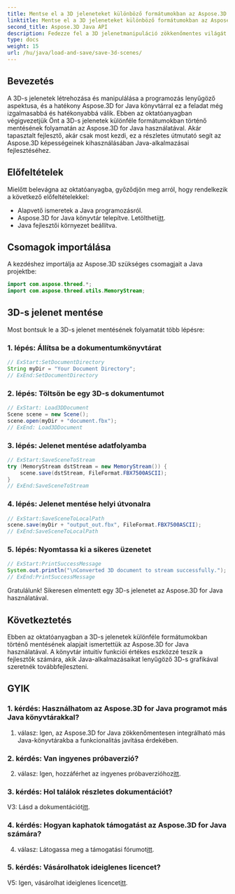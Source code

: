 ```yaml
---
title: Mentse el a 3D jeleneteket különböző formátumokban az Aspose.3D for Java segítségével
linktitle: Mentse el a 3D jeleneteket különböző formátumokban az Aspose.3D for Java segítségével
second_title: Aspose.3D Java API
description: Fedezze fel a 3D jelenetmanipuláció zökkenőmentes világát Java nyelven az Aspose.3D segítségével. Tanulja meg a jeleneteket könnyedén menteni különféle formátumokban.
type: docs
weight: 15
url: /hu/java/load-and-save/save-3d-scenes/
---
```

## Bevezetés

A 3D-s jelenetek létrehozása és manipulálása a programozás lenyűgöző aspektusa, és a hatékony Aspose.3D for Java könyvtárral ez a feladat még izgalmasabbá és hatékonyabbá válik. Ebben az oktatóanyagban végigvezetjük Önt a 3D-s jelenetek különféle formátumokban történő mentésének folyamatán az Aspose.3D for Java használatával. Akár tapasztalt fejlesztő, akár csak most kezdi, ez a részletes útmutató segít az Aspose.3D képességeinek kihasználásában Java-alkalmazásai fejlesztéséhez.

## Előfeltételek

Mielőtt belevágna az oktatóanyagba, győződjön meg arról, hogy rendelkezik a következő előfeltételekkel:

- Alapvető ismeretek a Java programozásról.
-  Aspose.3D for Java könyvtár telepítve. Letöltheti[itt](https://releases.aspose.com/3d/java/).
- Java fejlesztői környezet beállítva.

## Csomagok importálása

A kezdéshez importálja az Aspose.3D szükséges csomagjait a Java projektbe:

```java
import com.aspose.threed.*;
import com.aspose.threed.utils.MemoryStream;

```

## 3D-s jelenet mentése

Most bontsuk le a 3D-s jelenet mentésének folyamatát több lépésre:

### 1. lépés: Állítsa be a dokumentumkönyvtárat

```java
// ExStart:SetDocumentDirectory
String myDir = "Your Document Directory";
// ExEnd:SetDocumentDirectory
```

### 2. lépés: Töltsön be egy 3D-s dokumentumot

```java
// ExStart: Load3DDocument
Scene scene = new Scene();
scene.open(myDir + "document.fbx");
// ExEnd: Load3DDocument
```

### 3. lépés: Jelenet mentése adatfolyamba

```java
// ExStart:SaveSceneToStream
try (MemoryStream dstStream = new MemoryStream()) {
    scene.save(dstStream, FileFormat.FBX7500ASCII);
}
// ExEnd:SaveSceneToStream
```

### 4. lépés: Jelenet mentése helyi útvonalra

```java
// ExStart:SaveSceneToLocalPath
scene.save(myDir + "output_out.fbx", FileFormat.FBX7500ASCII);
// ExEnd:SaveSceneToLocalPath
```

### 5. lépés: Nyomtassa ki a sikeres üzenetet

```java
// ExStart:PrintSuccessMessage
System.out.println("\nConverted 3D document to stream successfully.");
// ExEnd:PrintSuccessMessage
```

Gratulálunk! Sikeresen elmentett egy 3D-s jelenetet az Aspose.3D for Java használatával.

## Következtetés

Ebben az oktatóanyagban a 3D-s jelenetek különféle formátumokban történő mentésének alapjait ismertettük az Aspose.3D for Java használatával. A könyvtár intuitív funkciói értékes eszközzé teszik a fejlesztők számára, akik Java-alkalmazásaikat lenyűgöző 3D-s grafikával szeretnék továbbfejleszteni.

## GYIK

### 1. kérdés: Használhatom az Aspose.3D for Java programot más Java könyvtárakkal?

1. válasz: Igen, az Aspose.3D for Java zökkenőmentesen integrálható más Java-könyvtárakba a funkcionalitás javítása érdekében.

### 2. kérdés: Van ingyenes próbaverzió?

 2. válasz: Igen, hozzáférhet az ingyenes próbaverzióhoz[itt](https://releases.aspose.com/).

### 3. kérdés: Hol találok részletes dokumentációt?

V3: Lásd a dokumentációt[itt](https://reference.aspose.com/3d/java/).

### 4. kérdés: Hogyan kaphatok támogatást az Aspose.3D for Java számára?

 4. válasz: Látogassa meg a támogatási fórumot[itt](https://forum.aspose.com/c/3d/18).

### 5. kérdés: Vásárolhatok ideiglenes licencet?

 V5: Igen, vásárolhat ideiglenes licencet[itt](https://purchase.aspose.com/temporary-license/).